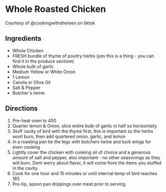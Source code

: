 # Whole Roasted Chicken
Courtesy of @cookingwithshereen on tiktok
 
## Ingredients
- Whole Chicken
- FRESH bundle of thyme of poultry herbs (yes this is a thing - you can find it in the produce sectiom)
- Whole bulb of garlic
- Medium Yellow or White Onion 
- 1 Lemon
- Canola or Olive Oil
- Salt & Pepper
- Butcher's twine

## Directions
1. Pre-heat oven to 400 
2. Quarter lemon & Onion, slice entire bulb of garlic in half so horizontally 
3. Stuff cavity of bird with the thyme first, this is important so the herbs wont burn, then add quartered onion, garlic, and lemon
4. In a roasting pan tie the legs with butchers twine and tuck wings for even cooking
5. Lightly cover the chicken with cooking oil of choice and a generous amount of salt and pepper, also important - no other seasonings as they will burn. Dont worry about flavor, it will come from the items you stuffed in the cavity.
6. Cook for one hour and 15 minutes or until internal temp of bird reaches 165
7. Pro-tip, spoon pan drippings over meat prior to serving
